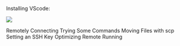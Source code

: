 Installing VScode: 

![](https://media.sproutsocial.com/uploads/2017/02/10x-featured-social-media-image-size.png)

Remotely Connecting
Trying Some Commands
Moving Files with scp
Setting an SSH Key
Optimizing Remote Running

